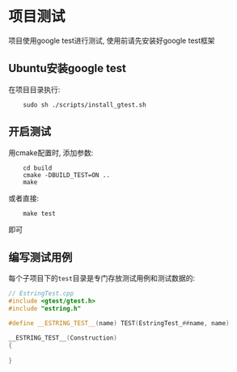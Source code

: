 项目测试
========

项目使用google test进行测试, 使用前请先安装好google test框架

## Ubuntu安装google test
在项目目录执行:
```
	sudo sh ./scripts/install_gtest.sh
```


## 开启测试

用cmake配置时, 添加参数:

```
	cd build
	cmake -DBUILD_TEST=ON ..
	make
```
或者直接:
```
	make test
```
即可


## 编写测试用例

每个子项目下的`test`目录是专门存放测试用例和测试数据的:

```cpp
// EstringTest.cpp
#include <gtest/gtest.h>
#include "estring.h"

#define __ESTRING_TEST__(name) TEST(EstringTest_##name, name)

__ESTRING_TEST__(Construction)
{
	
}

```


